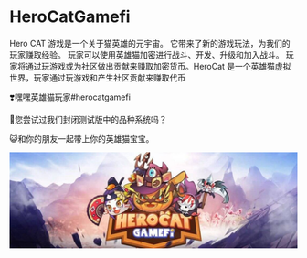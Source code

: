 # HeroCatGamefi

Hero CAT 游戏是一个关于猫英雄的元宇宙。 它带来了新的游戏玩法，为我们的玩家赚取经验。
玩家可以使用英雄猫加密进行战斗、开发、升级和加入战斗。 玩家将通过玩游戏或为社区做出贡献来赚取加密货币。HeroCat 是一个英雄猫虚拟世界，玩家通过玩游戏和产生社区贡献来赚取代币

❣️嘿嘿英雄猫玩家#herocatgamefi

🤩您尝试过我们封闭测试版中的品种系统吗？

😺和你的朋友一起带上你的英雄猫宝宝。

![1080x360](1080x360.jpg)


